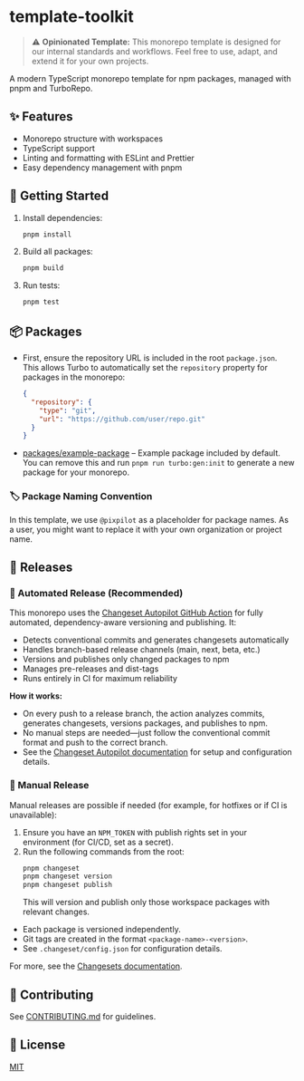 # template-toolkit

> ⚠️ **Opinionated Template:**
> This monorepo template is designed for our internal standards and workflows. Feel free to use, adapt, and extend it for your own projects.

A modern TypeScript monorepo template for npm packages, managed with pnpm and TurboRepo.

## ✨ Features

- Monorepo structure with workspaces
- TypeScript support
- Linting and formatting with ESLint and Prettier
- Easy dependency management with pnpm

## 🚀 Getting Started

1. Install dependencies:
   ```sh
   pnpm install
   ```
2. Build all packages:
   ```sh
   pnpm build
   ```
3. Run tests:
   ```sh
   pnpm test
   ```

## 📦 Packages

- First, ensure the repository URL is included in the root `package.json`. This allows Turbo to automatically set the `repository` property for packages in the monorepo:

  ```json
  {
    "repository": {
      "type": "git",
      "url": "https://github.com/user/repo.git"
    }
  }
  ```

- [packages/example-package](packages/example-package) – Example package included by default. You can remove this and run `pnpm run turbo:gen:init` to generate a new package for your monorepo.

### 🏷️ Package Naming Convention

In this template, we use `@pixpilot` as a placeholder for package names. As a user, you might want to replace it with your own organization or project name.

## 🚢 Releases

### 🤖 Automated Release (Recommended)

This monorepo uses the [Changeset Autopilot GitHub Action](https://github.com/pixpilot/changesets-autopilot) for fully automated, dependency-aware versioning and publishing. It:

- Detects conventional commits and generates changesets automatically
- Handles branch-based release channels (main, next, beta, etc.)
- Versions and publishes only changed packages to npm
- Manages pre-releases and dist-tags
- Runs entirely in CI for maximum reliability

**How it works:**

- On every push to a release branch, the action analyzes commits, generates changesets, versions packages, and publishes to npm.
- No manual steps are needed—just follow the conventional commit format and push to the correct branch.
- See the [Changeset Autopilot documentation](https://github.com/pixpilot/changesets-autopilot) for setup and configuration details.

### 📝 Manual Release

Manual releases are possible if needed (for example, for hotfixes or if CI is unavailable):

1. Ensure you have an `NPM_TOKEN` with publish rights set in your environment (for CI/CD, set as a secret).
2. Run the following commands from the root:
   ```sh
   pnpm changeset
   pnpm changeset version
   pnpm changeset publish
   ```
   This will version and publish only those workspace packages with relevant changes.

- Each package is versioned independently.
- Git tags are created in the format `<package-name>-<version>`.
- See `.changeset/config.json` for configuration details.

For more, see the [Changesets documentation](https://github.com/changesets/changesets).

## 🤝 Contributing

See [CONTRIBUTING.md](CONTRIBUTING.md) for guidelines.

## 📄 License

[MIT](LICENSE)
